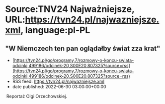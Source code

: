 # Source:TNV24 Najważniejsze, URL:https://tvn24.pl/najwazniejsze.xml, language:pl-PL

## "W Niemczech ten pan oglądałby świat zza krat"
 - [https://tvn24.pl/go/programy,7/rozmowy-o-koncu-swiata-odcinki,499186/odcinek-20,S00E20,807325?source=rss](https://tvn24.pl/go/programy,7/rozmowy-o-koncu-swiata-odcinki,499186/odcinek-20,S00E20,807325?source=rss)
 - RSS feed: https://tvn24.pl/najwazniejsze.xml
 - date published: 2022-06-30 03:00:00+00:00

<img alt="" src="https://tvn24.pl/najnowsze/cdn-zdjecie-8ficzv-bobr-zanieczyszczenie-5769828/alternates/LANDSCAPE_1280" />
    Reportaż Olgi Orzechowskiej.

